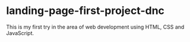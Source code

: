 # landing-page-first-project-dnc
This is my first try in the area of web development using HTML, CSS and JavaScript.
